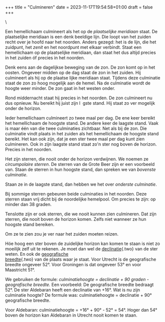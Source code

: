 +++
title = "Culmineren"
date = 2023-11-17T19:54:58+01:00
draft = false
+++

\

Een hemellichaam culmineert als het op de *plaatselijke meridiaan*
staat. De plaatselijke meridiaan is een denk beeldige lijn. Die loopt
van het zuiden recht over je hoofd naar het noorden. Anders gezegd: het
is de lijn, die het zuidpunt, het *zenit* en het noordpunt met elkaar
verbindt. Staat een hemellichaam op de plaatselijke meridiaan, dan staat
het dus altijd precies in het zuiden óf precies in het noorden.

Denk eens aan de dagelijkse beweging van de zon. De zon komt op in het
oosten. Ongeveer midden op de dag staat de zon in het zuiden. Hij
culmineert als hij op de plaatse lijke meridiaan staat. Tijdens deze
culminatie staat de zon zo hoog mogelijk aan de hemel. Na de culminatie
wordt de hoogte weer minder. De zon gaat in het westen onder.

Rond middernacht staat hij precies in het noorden. De zon culmineert nu
dus opnieuw. Nu bereikt hij juist zijn l  gste stand. Hij staat zo ver
mogelijk onder de horizon.

Ieder hemellichaam culmineert zo twee maal per dag. De ene keer bereikt
het hemellichaam de hoogste stand. De andere keer de laagste stand. Vaak
is maar één van die twee culminaties zichtbaar. Net als bij de zon. Die
culminatie vindt plaats in het zuiden als het hemellichaam de hoogste
stand bereikt. Het kan ook zijn, dat je een ster twee maal per dag kunt
zien culmineren. Ook in zijn laagste stand staat zo\'n ster nog boven de
horizon. Precies in het noorden.

Het zijn sterren, die nooit onder de horizon verdwijnen. We noemen ze
*circumpolaire sterren*. De sterren van de Grote Beer zijn er een
voorbeeld van. Staan de sterren in hun hoogste stand, dan spreken we van
*bovenste culminatie*.

Staan ze in de laagste stand, dan hebben we het over *onderste
culminatie*.

Bij sommige sterren gebeuren beide culminaties in het noorden. Deze
sterren staan vrij dicht bij de noordelijke hemelpool. Om precies te
zijn: op minder dan 38 graden.

Tenslotte zijn er ook sterren, die we nooit kunnen zien culmineren. Dat
zijn sterren, die nooit boven de horizon komen. Zelfs niet wanneer ze
hun hoogste stand bereiken.

Om ze te zien zou je ver naar het zuiden moeten reizen.

Hóe hoog een ster boven de zuidelijke horizon kan komen te staan is niet
zo moeilijk zelf uit te rekenen. Je moet dan wel de
[declinatie](rk.html){.two} van de ster weten. En ook de [geografische\
breedte](geografi.html){.two} van de plaats waar je staat. Voor Utrecht
is de geografische breedte ongeveer 52°. Voor Groningen is dat ongeveer
53° en voor Maastricht 51°.

We gebruiken de formule: *culminatiehoogte = declinatie + 90 graden -
geografische breedte.* Een voorbeeld: De geografische breedte bedraagt
52°. De ster Aldebaran heeft een declinatie van +16°. Wat is nu zijn
culminatie hoogte? De formule was: culminatiehoogte = declinatie + 90°
geografische breedte.

Voor Aldebaran: culminatiehoogte = +16° + 90° - 52° = 54°. Hoger dan 54°
boven de horizon kan Aldebaran in Utrecht nooit komen te staan.
